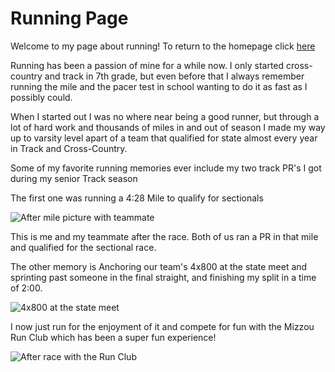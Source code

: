 # Running Page

Welcome to my page about running!
To return to the homepage click [here](https://github.com/cgreenlee21/Midterm-Project.git)

Running has been a passion of mine for a while now. I only started cross-country and track in 7th grade, but even before that I always remember running the mile and the pacer test in school wanting to do it as fast as I possibly could.

When I started out I was no where near being a good runner, but through a lot of hard work and thousands of miles in and out of season I made my way up to varsity level apart of a team that qualified for state almost every year in Track and Cross-Country.

Some of my favorite running memories ever include my two track PR's I got during my senior Track season

The first one was running a 4:28 Mile to qualify for sectionals

![After mile picture with teammate](https://user-images.githubusercontent.com/89350569/138542140-53526fd0-8bca-4e99-a86f-1436c4dc0035.jpg)

This is me and my teammate after the race. Both of us ran a PR in that mile and qualified for the sectional race.

The other memory is Anchoring our team's 4x800 at the state meet and sprinting past someone in the final straight, and finishing my split in a time of 2:00.

![4x800 at the state meet](https://user-images.githubusercontent.com/89350569/138542243-1afbf9e5-884c-43b0-9716-b8dab64e8d54.jpg)

I now just run for the enjoyment of it and compete for fun with the Mizzou Run Club which has been a super fun experience!

![After race with the Run Club](https://user-images.githubusercontent.com/89350569/138542378-bfac3da5-94b4-46f6-8289-044512e6298c.jpg)
